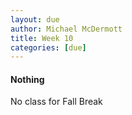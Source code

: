 ```yaml
---
layout: due
author: Michael McDermott
title: Week 10
categories: [due]
---
```

#### Nothing

No class for Fall Break
